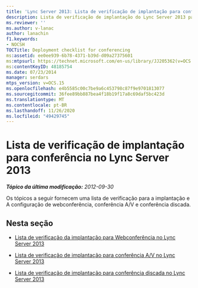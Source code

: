 ```yaml
---
title: 'Lync Server 2013: Lista de verificação de implantação para conferência'
description: Lista de verificação de implantação do Lync Server 2013 para conferências.
ms.reviewer: ''
ms.author: v-lanac
author: lanachin
f1.keywords:
- NOCSH
TOCTitle: Deployment checklist for conferencing
ms:assetid: ee0ee939-6b78-4371-b39d-d09a27375601
ms:mtpsurl: https://technet.microsoft.com/en-us/library/JJ205362(v=OCS.15)
ms:contentKeyID: 48185754
ms.date: 07/23/2014
manager: serdars
mtps_version: v=OCS.15
ms.openlocfilehash: e4b5585c00c7be9a6c453798c87f9e9701813077
ms.sourcegitcommit: 36fee89bb887bea4f18b19f17a8c69daf5bc423d
ms.translationtype: MT
ms.contentlocale: pt-BR
ms.lasthandoff: 11/26/2020
ms.locfileid: "49429745"
---
```

# <a name="deployment-checklist-for-conferencing-in-lync-server-2013"></a>Lista de verificação de implantação para conferência no Lync Server 2013

<div data-xmlns="http://www.w3.org/1999/xhtml">

<div class="topic" data-xmlns="http://www.w3.org/1999/xhtml" data-msxsl="urn:schemas-microsoft-com:xslt" data-cs="https://msdn.microsoft.com/">

<div data-asp="https://msdn2.microsoft.com/asp">



</div>

<div id="mainSection">

<div id="mainBody">

<span> </span>

_**Tópico da última modificação:** 2012-09-30_

Os tópicos a seguir fornecem uma lista de verificação para a implantação e A configuração de webconferência, conferência A/V e conferência discada.

<div>

## <a name="in-this-section"></a>Nesta seção

  - [Lista de verificação da implantação para Webconferência no Lync Server 2013](lync-server-2013-deployment-checklist-for-web-conferencing.md)

  - [Lista de verificação de implantação para conferência A/V no Lync Server 2013](lync-server-2013-deployment-checklist-for-a-v-conferencing.md)

  - [Lista de verificação de implantação para conferência discada no Lync Server 2013](lync-server-2013-deployment-checklist-for-dial-in-conferencing.md)

</div>

</div>

<span> </span>

</div>

</div>

</div>

